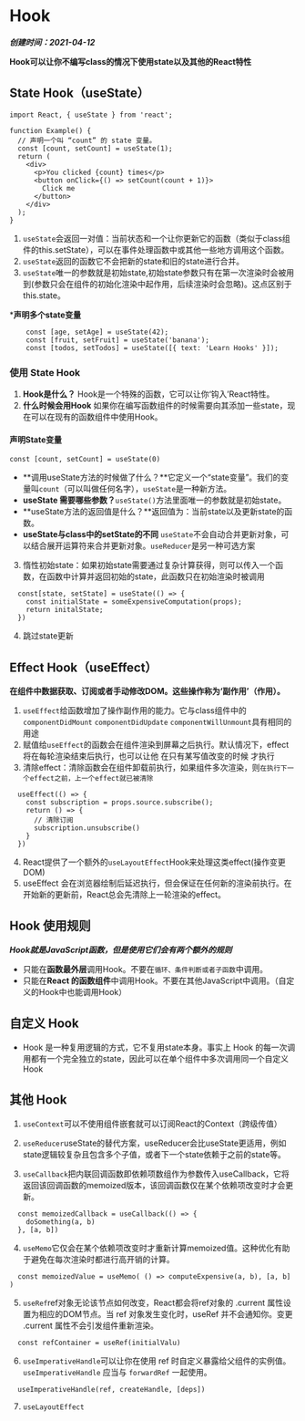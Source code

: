 # Hook
***创建时间：2021-04-12***

**Hook可以让你不编写class的情况下使用state以及其他的React特性**

## State Hook（useState）
```
import React, { useState } from 'react';

function Example() {
  // 声明一个叫 “count” 的 state 变量。
  const [count, setCount] = useState(1);
  return (
    <div>
      <p>You clicked {count} times</p>
      <button onClick={() => setCount(count + 1)}>
        Click me
      </button>
    </div>
  );
}
```
1. `useState`会返回一对值：当前状态和一个让你更新它的函数（类似于class组件的this.setState），可以在事件处理函数中或其他一些地方调用这个函数。
2. `useState`返回的函数它不会把新的state和旧的state进行合并。
3. `useState`唯一的参数就是初始state,初始state参数只有在第一次渲染时会被用到(参数只会在组件的初始化渲染中起作用，后续渲染时会忽略)。这点区别于this.state。

***声明多个state变量**
```
    const [age, setAge] = useState(42);
    const [fruit, setFruit] = useState('banana');
    const [todos, setTodos] = useState([{ text: 'Learn Hooks' }]);
```

### 使用 State Hook 

1. **Hook是什么？** Hook是一个特殊的函数，它可以让你‘钩入’React特性。
2. **什么时候会用Hook** 如果你在编写函数组件的时候需要向其添加一些state，现在可以在现有的函数组件中使用Hook。

#### 声明State变量
` const [count, setCount] = useState(0) `
- **调用useState方法的时候做了什么？**它定义一个“state变量”。我们的变量叫`count`（可以叫做任何名字），`useState`是一种新方法。
- **useState 需要哪些参数？**`useState()`方法里面唯一的参数就是初始state。
- **useState方法的返回值是什么？**返回值为：当前state以及更新state的函数。
- **useState与class中的setState的不同** `useState`不会自动合并更新对象，可以结合展开运算符来合并更新对象。`useReducer`是另一种可选方案
3. 惰性初始state：如果初始state需要通过复杂计算获得，则可以传入一个函数，在函数中计算并返回初始的state，此函数只在初始渲染时被调用
```
  const[state, setState] = useState(() => {
    const initialState = someExpensiveComputation(props);
    return initalState;
  })
```
4. 跳过state更新


## Effect Hook（useEffect）

**在组件中数据获取、订阅或者手动修改DOM。这些操作称为‘副作用’（作用）。**

1. `useEffect`给函数增加了操作副作用的能力。它与class组件中的 `componentDidMount` `componentDidUpdate` `componentWillUnmount`具有相同的用途
2. 赋值给`useEffect`的函数会在组件渲染到屏幕之后执行。默认情况下，effect将在每轮渲染结束后执行，也可以让他 在只有某写值改变的时候 才执行
3. 清除effect：清除函数会在组件卸载前执行，如果组件多次渲染，则`在执行下一个effect之前，上一个effect就已被清除`
```
  useEffect(() => {
    const subscription = props.source.subscribe();
    return () => {
      // 清除订阅
      subscription.unsubscribe()
    }
  })
```
4. React提供了一个额外的`useLayoutEffect`Hook来处理这类effect(操作变更DOM)
5. useEffect 会在浏览器绘制后延迟执行，但会保证在任何新的渲染前执行。在开始新的更新前，React总会先清除上一轮渲染的effect。




## Hook 使用规则
***Hook就是JavaScript函数，但是使用它们会有两个额外的规则***
- 只能在**函数最外层**调用Hook。不要在`循环、条件判断或者子函数`中调用。
- 只能在**React 的函数组件**中调用Hook。不要在其他JavaScript中调用。（自定义的Hook中也能调用Hook）



## 自定义 Hook
- Hook 是一种复用逻辑的方式，它不复用state本身。事实上 Hook 的每一次调用都有一个完全独立的state，因此可以在单个组件中多次调用同一个自定义 Hook



## 其他 Hook
1. `useContext`可以不使用组件嵌套就可以订阅React的Context（跨级传值）

2. `useReducer`useState的替代方案，useReducer会比useState更适用，例如state逻辑较复杂且包含多个子值，或者下一个state依赖于之前的state等。

3. `useCallback`把内联回调函数即依赖项数组作为参数传入useCallback，它将返回该回调函数的memoized版本，该回调函数仅在某个依赖项改变时才会更新。
```
  const memoizedCallback = useCallback(() => {
    doSomething(a, b)
  }, [a, b])
```

4. `useMemo`它仅会在某个依赖项改变时才重新计算memoized值。这种优化有助于避免在每次渲染时都进行高开销的计算。
```
  const memoizedValue = useMemo( () => computeExpensive(a, b), [a, b] )
```

5. `useRef`ref对象无论该节点如何改变，React都会将ref对象的 .current 属性设置为相应的DOM节点。当 ref 对象发生变化时，useRef 并不会通知你。变更 .current 属性不会引发组件重新渲染。
```
  const refContainer = useRef(initialValu)
```

6. `useImperativeHandle`可以让你在使用 ref 时自定义暴露给父组件的实例值。`useImperativeHandle` 应当与 `forwardRef` 一起使用。
```
  useImperativeHandle(ref, createHandle, [deps])
```

7. `useLayoutEffect`


